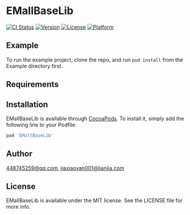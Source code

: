 # EMallBaseLib

[![CI Status](https://img.shields.io/travis/448745259@qq.com/EMallBaseLib.svg?style=flat)](https://travis-ci.org/448745259@qq.com/EMallBaseLib)
[![Version](https://img.shields.io/cocoapods/v/EMallBaseLib.svg?style=flat)](https://cocoapods.org/pods/EMallBaseLib)
[![License](https://img.shields.io/cocoapods/l/EMallBaseLib.svg?style=flat)](https://cocoapods.org/pods/EMallBaseLib)
[![Platform](https://img.shields.io/cocoapods/p/EMallBaseLib.svg?style=flat)](https://cocoapods.org/pods/EMallBaseLib)

## Example

To run the example project, clone the repo, and run `pod install` from the Example directory first.

## Requirements

## Installation

EMallBaseLib is available through [CocoaPods](https://cocoapods.org). To install
it, simply add the following line to your Podfile:

```ruby
pod 'EMallBaseLib'
```

## Author

448745259@qq.com, jiaxiaoyan001@lianjia.com

## License

EMallBaseLib is available under the MIT license. See the LICENSE file for more info.
